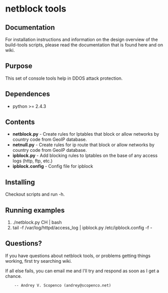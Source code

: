 netblock tools
===============

Documentation
--------
For installation instructions and information on the design overview
of the build-tools scripts, please read the documentation that is found here
and on wiki.

Purpose
-------
This set of console tools help in DDOS attack protection.

Dependences
--------
- python >= 2.4.3


Contents
--------

- **netblock.py**           - Create rules for Iptables that block or allow networks by country code from GeoIP database.
- **netnull.py**            - Create rules for ip route that block or allow networks by country code from GeoIP database.
- **ipblock.py**            - Add blocking rules to Iptables on the base of any access logs (http, ftp, etc.)
- **ipblock.config**        - Config file for ipblock

Installing
----------
Checkout scripts and run -h.

Running examples
----------
1. ./netblock.py CH | bash
2. tail -f /var/log/httpd/access_log | ipblock.py /etc/ipblock.config -f -

Questions?
----------

If you have questions about netblock tools, or problems getting things
working, first try searching wiki.

If all else fails, you can email me and I'll try and respond as
soon as I get a chance.

        -- Andrey V. Scopenco (andrey@scopenco.net)

